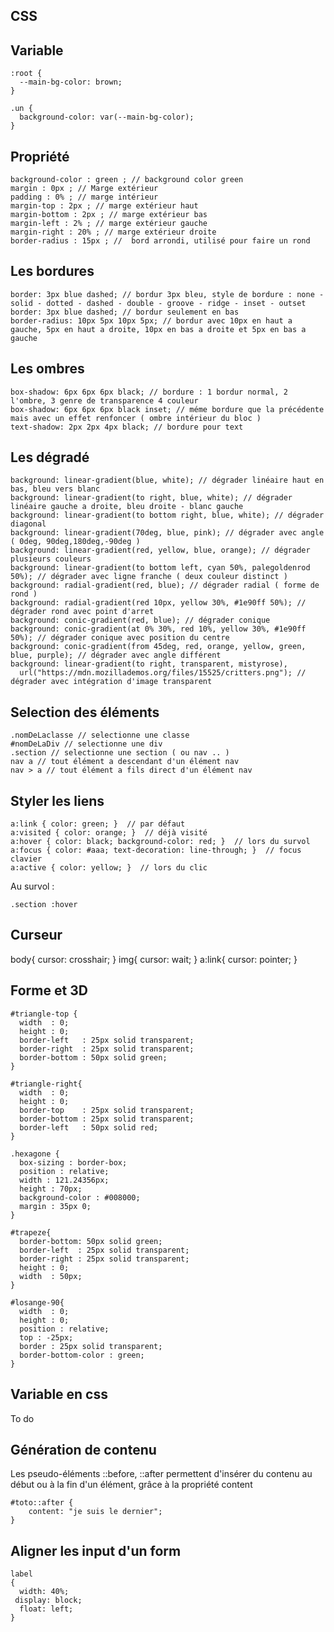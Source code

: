 ## CSS

Variable
-------------------


    :root {
      --main-bg-color: brown;
    }

    .un {
      background-color: var(--main-bg-color);
    }



Propriété
-------------------


    background-color : green ; // background color green
    margin : 0px ; // Marge extérieur
    padding : 0% ; // marge intérieur
    margin-top : 2px ; // marge extérieur haut
    margin-bottom : 2px ; // marge extérieur bas
    margin-left : 2% ; // marge extérieur gauche
    margin-right : 20% ; // marge extérieur droite
    border-radius : 15px ; //  bord arrondi, utilisé pour faire un rond

Les bordures
-------------------

    border: 3px blue dashed; // bordur 3px bleu, style de bordure : none - solid - dotted - dashed - double - groove - ridge - inset - outset
    border: 3px blue dashed; // bordur seulement en bas
    border-radius: 10px 5px 10px 5px; // bordur avec 10px en haut a gauche, 5px en haut a droite, 10px en bas a droite et 5px en bas a gauche

Les ombres
-------------------

    box-shadow: 6px 6px 6px black; // bordure : 1 bordur normal, 2 l'ombre, 3 genre de transparence 4 couleur
    box-shadow: 6px 6px 6px black inset; // méme bordure que la précédente mais avec un effet renfoncer ( ombre intérieur du bloc )
    text-shadow: 2px 2px 4px black; // bordure pour text

Les dégradé
-------------------

    background: linear-gradient(blue, white); // dégrader linéaire haut en bas, bleu vers blanc
    background: linear-gradient(to right, blue, white); // dégrader linéaire gauche a droite, bleu droite - blanc gauche
    background: linear-gradient(to bottom right, blue, white); // dégrader diagonal
    background: linear-gradient(70deg, blue, pink); // dégrader avec angle ( 0deg, 90deg,180deg,-90deg )
    background: linear-gradient(red, yellow, blue, orange); // dégrader plusieurs couleurs
    background: linear-gradient(to bottom left, cyan 50%, palegoldenrod 50%); // dégrader avec ligne franche ( deux couleur distinct )
    background: radial-gradient(red, blue); // dégrader radial ( forme de rond )
    background: radial-gradient(red 10px, yellow 30%, #1e90ff 50%); // dégrader rond avec point d'arret
    background: conic-gradient(red, blue); // dégrader conique
    background: conic-gradient(at 0% 30%, red 10%, yellow 30%, #1e90ff 50%); // dégrader conique avec position du centre
    background: conic-gradient(from 45deg, red, orange, yellow, green, blue, purple); // dégrader avec angle différent
    background: linear-gradient(to right, transparent, mistyrose),
      url("https://mdn.mozillademos.org/files/15525/critters.png"); // dégrader avec intégration d'image transparent

Selection des éléments
-------------------

    .nomDeLaclasse // selectionne une classe
    #nomDeLaDiv // selectionne une div
    .section // selectionne une section ( ou nav .. )
    nav a // tout élément a descendant d'un élément nav
    nav > a // tout élément a fils direct d'un élément nav

Styler les liens
-------------------


    a:link { color: green; }  // par défaut
    a:visited { color: orange; }  // déjà visité
    a:hover { color: black; background-color: red; }  // lors du survol
    a:focus { color: #aaa; text-decoration: line-through; }  // focus clavier
    a:active { color: yellow; }  // lors du clic

Au survol :

    .section :hover

Curseur
-------------------

  body{
    cursor: crosshair;
  }
  img{
    cursor: wait;
  }
  a:link{
    cursor:  pointer;
  }

Forme et 3D
-------------------

    #triangle-top {
      width  : 0;
      height : 0;
      border-left   : 25px solid transparent;
      border-right  : 25px solid transparent;
      border-bottom : 50px solid green;
    }

    #triangle-right{
      width  : 0;
      height : 0;
      border-top    : 25px solid transparent;
      border-bottom : 25px solid transparent;
      border-left   : 50px solid red;
    }

    .hexagone {
      box-sizing : border-box;
      position : relative;
      width : 121.24356px;
      height : 70px;
      background-color : #008000;
      margin : 35px 0;
    }

    #trapeze{
      border-bottom: 50px solid green;
      border-left  : 25px solid transparent;
      border-right : 25px solid transparent;
      height : 0;
      width  : 50px;
    }

    #losange-90{
      width  : 0;
      height : 0;
      position : relative;
      top : -25px;
      border : 25px solid transparent;
      border-bottom-color : green;
    }


Variable en css
-------------------

   To do

Génération de contenu
-------------------

Les pseudo-éléments ::before, ::after permettent d'insérer du contenu au
début ou à la fin d'un élément, grâce à la propriété content


    #toto::after {
        content: "je suis le dernier";
    }


Aligner les input d'un form
---------------------------

    label
    {
      width: 40%;
     display: block;
      float: left;
    }
